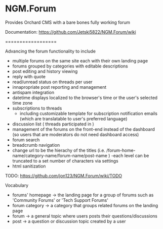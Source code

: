 NGM.Forum
=========

Provides Orchard CMS with a bare bones fully working forum

Documentation: https://github.com/Jetski5822/NGM.Forum/wiki


==================

Advancing the forum functionality to include
  
  - multiple forums on the same site each with their own landing page
  - forums grouped by categories with editable descriptions
  - post editing and history viewing
  - reply with quote
  - read/unread status on threads per user
  - innapropriate post reporting and management
  - antispam integration
  - datetime displays localized to the browser's time or the user's selected time zone
  - subscriptions to threads 
    - including customizable template for subscription notification emails (which are translatable to user's preferred language)
  - discussion list ( threads participated in )
  - management of the forums on the front-end instead of the dashboard (so users that are moderators do not need dashboard access)
  - forum search
  - breadcrumb navigation
  - change url to be the hierachy of the titles (i.e. /forum-home-name/category-name/forum-name/post-name ) 
		-each level can be truncated to a set number of characters via settings
  - html sanitization

  TODO:
  https://github.com/jon123/NGM.Forum/wiki/TODO

  Vocabulary
   - forums' homepage  -> the landing page for a group of forums such as 'Community Forums' or 'Tech Support Forums'
   - forum category -> a category  that groups related forums on the landing page
   - forum ->  a general topic where users posts their questions/discussions
   - post -> a question or discussion topic created by a user




 
